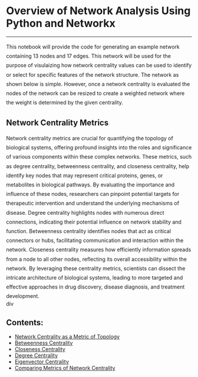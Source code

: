 # **Overview of Network Analysis Using Python and Networkx**
---

<div style="line-height: 1.8;">This notebook will provide the code for generating an example network containing 13 nodes and 17 edges. This network will be used for the purpose of visulaizing how network centrality values can be used to identify or select for specific features of the network structure. The network as shown below is simple. However, once a network centrality is evaluated the nodes of the network can be resized to create a weighted network where the weight is determined by the given centrality.</div> 

## Network Centrality Metrics

<div style="line-height: 1.8;">Network centrality metrics are crucial for quantifying the topology of biological systems, offering profound insights into the roles and significance of various components within these complex networks. These metrics, such as degree centrality, betweenness centrality, and closeness centrality, help identify key nodes that may represent critical proteins, genes, or metabolites in biological pathways. By evaluating the importance and influence of these nodes, researchers can pinpoint potential targets for therapeutic intervention and understand the underlying mechanisms of disease. Degree centrality highlights nodes with numerous direct connections, indicating their potential influence on network stability and function. Betweenness centrality identifies nodes that act as critical connectors or hubs, facilitating communication and interaction within the network. Closeness centrality measures how efficiently information spreads from a node to all other nodes, reflecting its overall accessibility within the network. By leveraging these centrality metrics, scientists can dissect the intricate architecture of biological systems, leading to more targeted and effective approaches in drug discovery, disease diagnosis, and treatment development.</div>div

## Contents:
- [Network Centrality as a Metric of Topology](#network-centrality-as-a-metric-of-topology)
- [Betweenness Centrality](#betweenness-centrality)
- [Closeness Centrality](#closeness-centrality)
- [Degree Centrality](#degree-centrality)
- [Eigenvector Centrality](#eigenvector-centrality)
- [Comparing Metrics of Network Centrality](#side-by-side-comparison)
